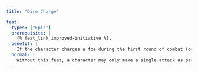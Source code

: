 ```yaml
---
title: "Dire Charge"

feat:
  types: ["Epic"]
  prerequisite: |
    {% feat_link improved-initiative %}.
  benefit: |
    If the character charges a foe during the first round of combat (or the surprise round, if the character is allowed to act in it), he or she can make a full attack against the opponent charged.
  normal: |
    Without this feat, a character may only make a single attack as part of a charge.
---
```

